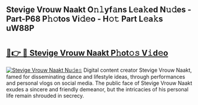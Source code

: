 ## Stevige Vrouw Naakt O𝚗𝚕yf𝚊ns L𝚎a𝚔ed N𝚞𝚍es - Part-P68 P𝚑𝚘tos Vi𝚍𝚎o - H𝚘𝚝 Part L𝚎a𝚔s uW88P

# <h2><a href="http://kf15ms.oniu.top/?m=Stevige+Vrouw+Naakt">🔗👉 🔴 Stevige Vrouw Naakt P𝚑ot𝚘𝚜 V𝚒d𝚎o</a></h2>

[![Stevige Vrouw Naakt Nu𝚍e𝚜](https://i.imgur.com/0qMVB7G.gif)](http://kf15ms.oniu.top/?m=Stevige+Vrouw+Naakt)
Digital content creator Stevige Vrouw Naakt, famed for disseminating dance and lifestyle ideas, through performances and personal vlogs on social media. The public face of Stevige Vrouw Naakt exudes a sincere and friendly demeanor, but the intricacies of his personal life remain shrouded in secrecy.  
